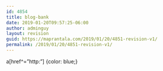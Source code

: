 ```yaml
---
id: 4854
title: blog-bank
date: 2019-01-20T09:57:25-06:00
author: adminguy
layout: revision
guid: https://maprantala.com/2019/01/20/4851-revision-v1/
permalink: /2019/01/20/4851-revision-v1/
---
```

a[href^=&#8221;http:&#8221;] {color: blue;}